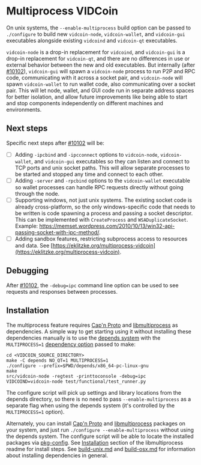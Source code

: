 # Multiprocess VIDCoin

On unix systems, the `--enable-multiprocess` build option can be passed to `./configure` to build new `vidcoin-node`, `vidcoin-wallet`, and `vidcoin-gui` executables alongside existing `vidcoind` and `vidcoin-qt` executables.

`vidcoin-node` is a drop-in replacement for `vidcoind`, and `vidcoin-gui` is a drop-in replacement for `vidcoin-qt`, and there are no differences in use or external behavior between the new and old executables. But internally (after [#10102](https://github.com/vidcoin/vidcoin/pull/10102)), `vidcoin-gui` will spawn a `vidcoin-node` process to run P2P and RPC code, communicating with it across a socket pair, and `vidcoin-node` will spawn `vidcoin-wallet` to run wallet code, also communicating over a socket pair. This will let node, wallet, and GUI code run in separate address spaces for better isolation, and allow future improvements like being able to start and stop components independently on different machines and environments.

## Next steps

Specific next steps after [#10102](https://github.com/vidcoin/vidcoin/pull/10102) will be:

- [ ] Adding `-ipcbind` and `-ipcconnect` options to `vidcoin-node`, `vidcoin-wallet`, and `vidcoin-gui` executables so they can listen and connect to TCP ports and unix socket paths. This will allow separate processes to be started and stopped any time and connect to each other.
- [ ] Adding `-server` and `-rpcbind` options to the `vidcoin-wallet` executable so wallet processes can handle RPC requests directly without going through the node.
- [ ] Supporting windows, not just unix systems. The existing socket code is already cross-platform, so the only windows-specific code that needs to be written is code spawning a process and passing a socket descriptor. This can be implemented with `CreateProcess` and `WSADuplicateSocket`. Example: https://memset.wordpress.com/2010/10/13/win32-api-passing-socket-with-ipc-method/.
- [ ] Adding sandbox features, restricting subprocess access to resources and data. See [https://eklitzke.org/multiprocess-vidcoin](https://eklitzke.org/multiprocess-vidcoin).

## Debugging

After [#10102](https://github.com/vidcoin/vidcoin/pull/10102), the `-debug=ipc` command line option can be used to see requests and responses between processes.

## Installation

The multiprocess feature requires [Cap'n Proto](https://capnproto.org/) and [libmultiprocess](https://github.com/chaincodelabs/libmultiprocess) as dependencies. A simple way to get starting using it without installing these dependencies manually is to use the [depends system](../depends) with the `MULTIPROCESS=1` [dependency option](../depends#dependency-options) passed to make:

```
cd <VIDCOIN_SOURCE_DIRECTORY>
make -C depends NO_QT=1 MULTIPROCESS=1
./configure --prefix=$PWD/depends/x86_64-pc-linux-gnu
make
src/vidcoin-node -regtest -printtoconsole -debug=ipc
VIDCOIND=vidcoin-node test/functional/test_runner.py
```

The configure script will pick up settings and library locations from the depends directory, so there is no need to pass `--enable-multiprocess` as a separate flag when using the depends system (it's controlled by the `MULTIPROCESS=1` option).

Alternately, you can install [Cap'n Proto](https://capnproto.org/) and [libmultiprocess](https://github.com/chaincodelabs/libmultiprocess) packages on your system, and just run `./configure --enable-multiprocess` without using the depends system. The configure script will be able to locate the installed packages via [pkg-config](https://www.freedesktop.org/wiki/Software/pkg-config/). See [Installation](https://github.com/chaincodelabs/libmultiprocess#installation) section of the libmultiprocess readme for install steps. See [build-unix.md](build-unix.md) and [build-osx.md](build-osx.md) for information about installing dependencies in general.
